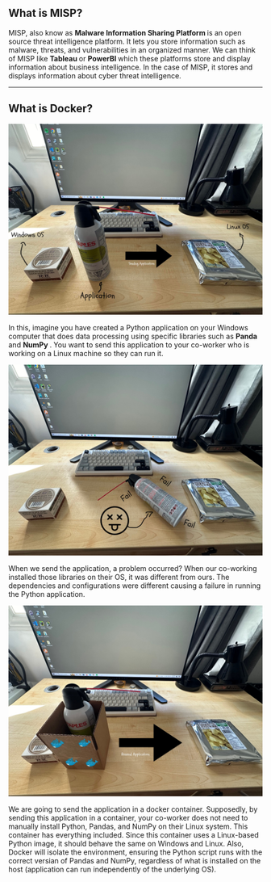 ## What is MISP? 
<p>
  MISP, also know as <b> Malware Information Sharing Platform </b> is an open source threat intelligence platform. It lets you store information such as malware, threats, and vulnerabilities in an organized manner. We can think of MISP like <b> Tableau </b> or <b>  PowerBI </b> which these platforms store and display information about business intelligence. In the case of MISP, it stores and displays information about cyber threat intelligence. 
</p>

<hr>

## What is Docker? 
<img src="/picturesv2/docker1.1.jpg" alt="docker-explanation" width="800px">
<p>
  In this, imagine you have created a Python application on your Windows computer that does data processing using specific libraries such as <b> Panda </b> and <b> NumPy </b>. You want to send this application to your co-worker who is working on a Linux machine so they can run it.         
</p>
<img src="/picturesv2/docker1.2.jpg" alt="docker-explanation" width="800px">
<p>
  When we send the application, a problem occurred? When our co-working installed those libraries on their OS, it was different from ours. The dependencies and configurations were different causing a failure in running the Python application. 
</p>
<img src="/picturesv2/docker1.3.jpg" alt="docker-explanation" width="800px">
<p>
  We are going to send the application in a docker container. Supposedly, by sending this application in a container, your co-worker does not need to manually install Python, Pandas, and NumPy on their Linux system. This container has everything included. Since this container uses a Linux-based Python image, it should behave the same on Windows and Linux. Also, Docker will isolate the environment, ensuring the Python script runs with the correct versian of Pandas and NumPy, regardless of what is installed on the host (application can run independently of the underlying OS). 
</p>
